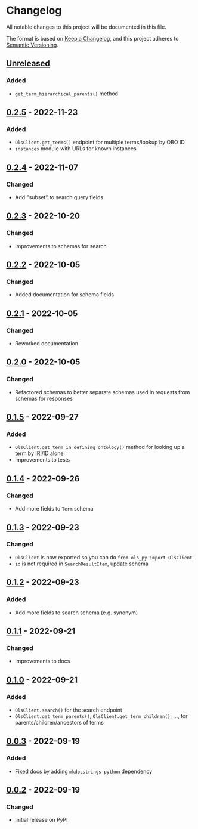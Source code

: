 # Changelog
All notable changes to this project will be documented in this file.

The format is based on [Keep a Changelog](https://keepachangelog.com/en/1.0.0/), and this project adheres to [Semantic Versioning](https://semver.org/spec/v2.0.0.html).

## [Unreleased]
### Added
- `get_term_hierarchical_parents()` method

## [0.2.5] - 2022-11-23
### Added
- `OlsClient.get_terms()` endpoint for multiple terms/lookup by OBO ID
- `instances` module with URLs for known instances

## [0.2.4] - 2022-11-07
### Changed
- Add "subset" to search query fields

## [0.2.3] - 2022-10-20
### Changed
- Improvements to schemas for search

## [0.2.2] - 2022-10-05
### Changed
- Added documentation for schema fields

## [0.2.1] - 2022-10-05
### Changed
- Reworked documentation

## [0.2.0] - 2022-10-05
### Changed
- Refactored schemas to better separate schemas used in requests from schemas for responses

## [0.1.5] - 2022-09-27
### Added
- `OlsClient.get_term_in_defining_ontology()` method for looking up a term by IRI/ID alone
- Improvements to tests

## [0.1.4] - 2022-09-26
### Changed
- Add more fields to `Term` schema

## [0.1.3] - 2022-09-23
### Changed
- `OlsClient` is now exported so you can do `from ols_py import OlsClient`
- `id` is not required in `SearchResultItem`, update schema

## [0.1.2] - 2022-09-23
### Added
- Add more fields to search schema (e.g. synonym)

## [0.1.1] - 2022-09-21
### Changed
- Improvements to docs

## [0.1.0] - 2022-09-21
### Added
- `OlsClient.search()` for the search endpoint
- `OlsClient.get_term_parents()`, `OlsClient.get_term_children()`, ..., for parents/children/ancestors of terms

## [0.0.3] - 2022-09-19
### Added
- Fixed docs by adding `mkdocstrings-python` dependency

## [0.0.2] - 2022-09-19
### Changed
- Initial release on PyPI

[Unreleased]: https://github.com/ahida-development/ols-py/compare/0.2.5...master
[0.2.5]: https://github.com/ahida-development/ols-py/compare/0.2.4...0.2.5
[0.2.4]: https://github.com/ahida-development/ols-py/compare/0.2.3...0.2.4
[0.2.3]: https://github.com/ahida-development/ols-py/compare/0.2.2...0.2.3
[0.2.2]: https://github.com/ahida-development/ols-py/compare/0.2.1...0.2.2
[0.2.1]: https://github.com/ahida-development/ols-py/compare/0.2.0...0.2.1
[0.2.0]: https://github.com/ahida-development/ols-py/compare/0.1.5...0.2.0
[0.1.5]: https://github.com/ahida-development/ols-py/compare/0.1.4...0.1.5
[0.1.4]: https://github.com/ahida-development/ols-py/compare/0.1.3...0.1.4
[0.1.3]: https://github.com/ahida-development/ols-py/compare/0.1.2...0.1.3
[0.1.2]: https://github.com/ahida-development/ols-py/compare/0.1.1...0.1.2
[0.1.1]: https://github.com/ahida-development/ols-py/compare/0.1.0...0.1.1
[0.1.0]: https://github.com/ahida-development/ols-py/compare/0.0.3...0.1.0
[0.0.3]: https://github.com/ahida-development/ols-py/compare/0.0.2...0.0.3
[0.0.2]: https://github.com/ahida-development/ols-py/tree/0.0.2
